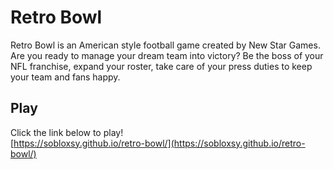 # Retro Bowl
Retro Bowl is an American style football game created by New Star Games. Are you ready to manage your dream team into victory? Be the boss of your NFL franchise, expand your roster, take care of your press duties to keep your team and fans happy.


## Play 

Click the link below to play!<br>
[https://sobloxsy.github.io/retro-bowl/](https://sobloxsy.github.io/retro-bowl/)
